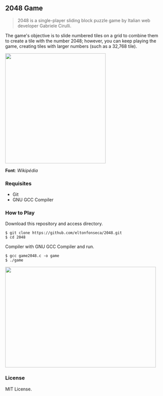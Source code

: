 ## 2048 Game
> 2048 is a single-player sliding block puzzle game by Italian web developer Gabriele Cirulli.

The game's objective is to slide numbered tiles on a grid to combine them to create a tile with the number 2048; however, you can keep playing the game, creating tiles with larger numbers (such as a 32,768 tile).

<img src="https://upload.wikimedia.org/wikipedia/commons/6/64/2048_Screenshot.png" width=320 height=350>

<b>Font</b>: <i>Wikipédia</i>

### Requisites

- Git
- GNU GCC Compiler

### How to Play

Download this repository and access directory.

```
$ git clone https://github.com/eltonfonseca/2048.git
$ cd 2048
```
Compiler with GNU GCC Compiler and run.

```
$ gcc game2048.c -o game
$ ./game
```
<img src="https://image.ibb.co/kwSzW6/Screenshot_from_2018_02_02_18_13_57.png" width=480 height=320>

### License 

MIT License.
